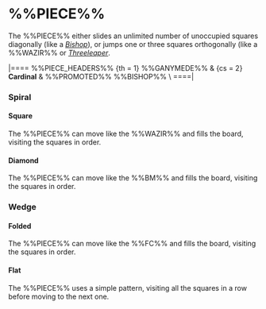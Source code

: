 # %%PIECE%%

The %%PIECE%% either slides an unlimited number of unoccupied squares
diagonally (like a [*Bishop*](bishop.html)), or jumps one or three
squares orthogonally (like a %%WAZIR%% or [*Threeleaper*](threeleaper.html).

|====
%%PIECE_HEADERS%%
  {th = 1}  %%GANYMEDE%%
& {cs = 2}  **Cardinal**
&           %%PROMOTED%% %%BISHOP%% \\
====|

### Spiral

#### Square

The %%PIECE%% can move like the %%WAZIR%% and fills the board, visiting
the squares in order.

#### Diamond

The %%PIECE%% can move like the %%BM%% and fills the board, visiting
the squares in order.

### Wedge

#### Folded

The %%PIECE%% can move like the %%FC%% and fills the board, visiting
the squares in order.

#### Flat

The %%PIECE%% uses a simple pattern, visiting all the squares in a 
row before moving to the next one.

